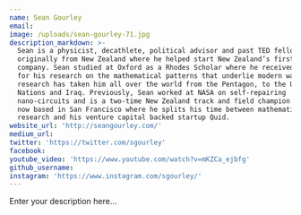 ```yaml
---
name: Sean Gourley
email:
image: /uploads/sean-gourley-71.jpg
description_markdown: >-
  Sean is a physicist, decathlete, political advisor and past TED fellow. He is
  originally from New Zealand where he helped start New Zealand’s first nanotech
  company. Sean studied at Oxford as a Rhodes Scholar where he received a PhD
  for his research on the mathematical patterns that underlie modern war. This
  research has taken him all over the world from the Pentagon, to the United
  Nations and Iraq. Previously, Sean worked at NASA on self-repairing
  nano-circuits and is a two-time New Zealand track and field champion. Sean is
  now based in San Francisco where he splits his time between mathematical
  research and his venture capital backed startup Quid.
website_url: 'http://seangourley.com/'
medium_url:
twitter: 'https://twitter.com/sgourley'
facebook:
youtube_video: 'https://www.youtube.com/watch?v=mKZCa_ejbfg'
github_username:
instagram: 'https://www.instagram.com/sgourley/'
---
```


Enter your description here...
